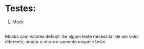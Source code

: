 # Testes:

1. Mock<br /><br />

Mocks com valores default. Se algum teste necessitar de um valor diferente, mudar o retorno somente naquele teste